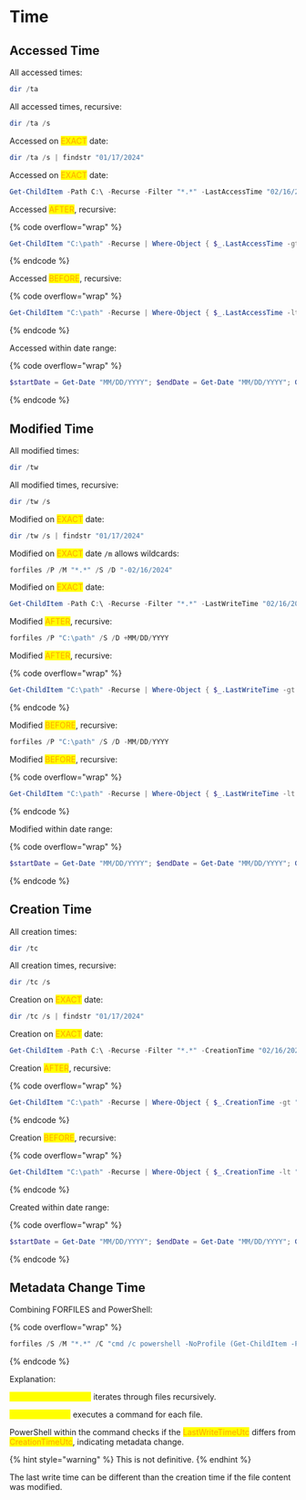 # Time

## Accessed Time

All accessed times:

```powershell
dir /ta
```

All accessed times, recursive:

```powershell
dir /ta /s
```

Accessed on <mark style="color:orange;">EXACT</mark> date:

```powershell
dir /ta /s | findstr "01/17/2024"
```

Accessed on <mark style="color:orange;">EXACT</mark> date:

```powershell
Get-ChildItem -Path C:\ -Recurse -Filter "*.*" -LastAccessTime "02/16/2024"
```

Accessed <mark style="color:orange;">AFTER</mark>, recursive:

{% code overflow="wrap" %}
```powershell
Get-ChildItem "C:\path" -Recurse | Where-Object { $_.LastAccessTime -gt "MM/DD/YYYY" }
```
{% endcode %}

Accessed <mark style="color:orange;">BEFORE</mark>, recursive:

{% code overflow="wrap" %}
```powershell
Get-ChildItem "C:\path" -Recurse | Where-Object { $_.LastAccessTime -lt "MM/DD/YYYY" }
```
{% endcode %}

Accessed within date range:

{% code overflow="wrap" %}
```powershell
$startDate = Get-Date "MM/DD/YYYY"; $endDate = Get-Date "MM/DD/YYYY"; Get-ChildItem -Path "C:\path" -Recurse | Where-Object { $_.LastAccessTime -gt $startDate -and $_.LastAccessTime -lt $endDate }
```
{% endcode %}

## Modified Time

All modified times:

```powershell
dir /tw
```

All modified times, recursive:

```powershell
dir /tw /s
```

Modified on <mark style="color:orange;">EXACT</mark> date:

```powershell
dir /tw /s | findstr "01/17/2024"
```

Modified on <mark style="color:orange;">EXACT</mark> date `/m` allows wildcards:

```powershell
forfiles /P /M "*.*" /S /D "-02/16/2024"
```

Modified on <mark style="color:orange;">EXACT</mark> date:

```powershell
Get-ChildItem -Path C:\ -Recurse -Filter "*.*" -LastWriteTime "02/16/2024"
```

Modified <mark style="color:orange;">AFTER</mark>, recursive:

```powershell
forfiles /P "C:\path" /S /D +MM/DD/YYYY
```

Modified <mark style="color:orange;">AFTER</mark>, recursive:

{% code overflow="wrap" %}
```powershell
Get-ChildItem "C:\path" -Recurse | Where-Object { $_.LastWriteTime -gt "MM/DD/YYYY" }
```
{% endcode %}

Modified <mark style="color:orange;">BEFORE</mark>, recursive:

```powershell
forfiles /P "C:\path" /S /D -MM/DD/YYYY
```

Modified <mark style="color:orange;">BEFORE</mark>, recursive:

{% code overflow="wrap" %}
```powershell
Get-ChildItem "C:\path" -Recurse | Where-Object { $_.LastWriteTime -lt "MM/DD/YYYY" }
```
{% endcode %}

Modified within date range:

{% code overflow="wrap" %}
```powershell
$startDate = Get-Date "MM/DD/YYYY"; $endDate = Get-Date "MM/DD/YYYY"; Get-ChildItem -Path "C:\path" -Recurse | Where-Object { $_.LastWriteTime -gt $startDate -and $_.LastWriteTime -lt $endDate }
```
{% endcode %}

## Creation Time

All creation times:

```powershell
dir /tc
```

All creation times, recursive:

```powershell
dir /tc /s
```

Creation on <mark style="color:orange;">EXACT</mark> date:

```powershell
dir /tc /s | findstr "01/17/2024"
```

Creation on <mark style="color:orange;">EXACT</mark> date:

```powershell
Get-ChildItem -Path C:\ -Recurse -Filter "*.*" -CreationTime "02/16/2024"
```

Creation <mark style="color:orange;">AFTER</mark>, recursive:

{% code overflow="wrap" %}
```powershell
Get-ChildItem "C:\path" -Recurse | Where-Object { $_.CreationTime -gt "MM/DD/YYYY" }
```
{% endcode %}

Creation <mark style="color:orange;">BEFORE</mark>, recursive:

{% code overflow="wrap" %}
```powershell
Get-ChildItem "C:\path" -Recurse | Where-Object { $_.CreationTime -lt "MM/DD/YYYY" }
```
{% endcode %}

Created within date range:

{% code overflow="wrap" %}
```powershell
$startDate = Get-Date "MM/DD/YYYY"; $endDate = Get-Date "MM/DD/YYYY"; Get-ChildItem -Path "C:\path" -Recurse | Where-Object { $_.CreationTime -gt $startDate -and $_.CreationTime -lt $endDate }
```
{% endcode %}

## Metadata Change Time

Combining FORFILES and PowerShell:

{% code overflow="wrap" %}
```powershell
forfiles /S /M "*.*" /C "cmd /c powershell -NoProfile (Get-ChildItem -Path %p).LastWriteTimeUtc -ne (Get-ChildItem -Path %p).CreationTimeUtc"
```
{% endcode %}

Explanation:

<mark style="color:yellow;">`FORFILES /S /M "*.*"`</mark> iterates through files recursively.

<mark style="color:yellow;">`/C "cmd /c ..."`</mark> executes a command for each file.

PowerShell within the command checks if the <mark style="color:orange;">LastWriteTimeUtc</mark> differs from <mark style="color:orange;">CreationTimeUtc</mark>, indicating metadata change.

{% hint style="warning" %}
This is not definitive.
{% endhint %}

The last write time can be different than the creation time if the file content was modified.
